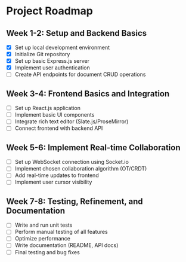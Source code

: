 # Project Roadmap

## Week 1-2: Setup and Backend Basics
- [x] Set up local development environment
- [x] Initialize Git repository
- [x] Set up basic Express.js server
- [x] Implement user authentication
- [ ] Create API endpoints for document CRUD operations

## Week 3-4: Frontend Basics and Integration
- [ ] Set up React.js application
- [ ] Implement basic UI components
- [ ] Integrate rich text editor (Slate.js/ProseMirror)
- [ ] Connect frontend with backend API

## Week 5-6: Implement Real-time Collaboration
- [ ] Set up WebSocket connection using Socket.io
- [ ] Implement chosen collaboration algorithm (OT/CRDT)
- [ ] Add real-time updates to frontend
- [ ] Implement user cursor visibility

## Week 7-8: Testing, Refinement, and Documentation
- [ ] Write and run unit tests
- [ ] Perform manual testing of all features
- [ ] Optimize performance
- [ ] Write documentation (README, API docs)
- [ ] Final testing and bug fixes

